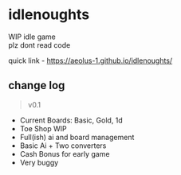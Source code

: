 # idlenoughts

WIP idle game  
plz dont read code

quick link - https://aeolus-1.github.io/idlenoughts/



## change log
>v0.1
- Current Boards: Basic, Gold, 1d
- Toe Shop WIP
- Full(ish) ai and board management
- Basic Ai + Two converters
- Cash Bonus for early game
- Very buggy
